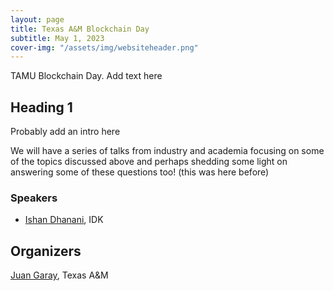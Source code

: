 ```yaml
---
layout: page
title: Texas A&M Blockchain Day
subtitle: May 1, 2023
cover-img: "/assets/img/websiteheader.png"
---
```


TAMU Blockchain Day. Add text here
    
## Heading 1
    
Probably add an intro here

We will have a series of talks from industry and academia focusing on some of the topics discussed above and perhaps shedding some light on answering some of these questions too! (this was here before)

### Speakers
- [Ishan Dhanani](https://www.intel.com/content/www/us/en/research/researchers/mic-bowman.html), IDK

## Organizers

[Juan Garay](https://jagaray.com), Texas A&M  
